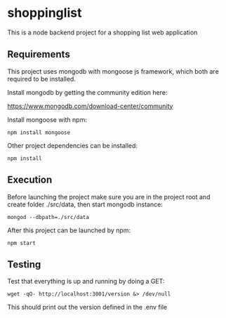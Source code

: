 # shoppinglist

This is a node backend project for a shopping list web application

## Requirements

This project uses mongodb with mongoose js framework, which both are required to be installed.

Install mongodb by getting the community edition here:

https://www.mongodb.com/download-center/community

Install mongoose with npm:

```
npm install mongoose

```

Other project dependencies can be installed:

```
npm install
```

## Execution

Before launching the project make sure you are in the project root and create folder ./src/data, then start mongodb instance:

```
mongod --dbpath=./src/data
```

After this project can be launched by npm:

```
npm start
```

## Testing
Test that everything is up and running by doing a GET:
```
wget -qO- http://localhost:3001/version &> /dev/null
```

This should print out the version defined in the .env file

